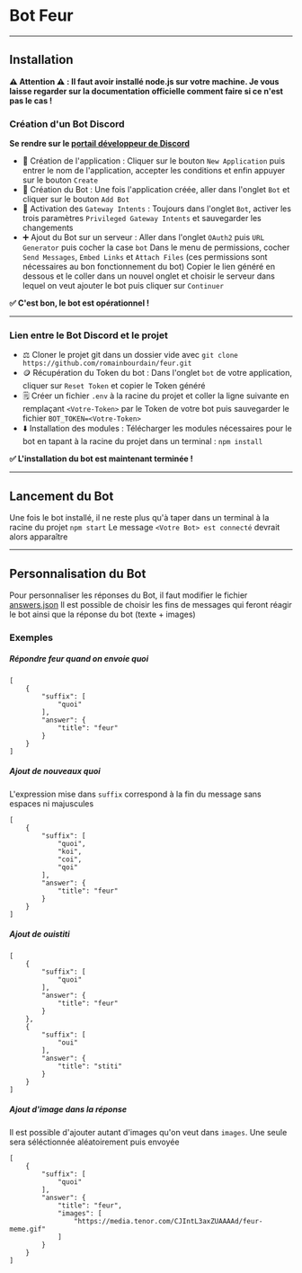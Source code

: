 # Bot Feur

---

## Installation

**⚠️ Attention ⚠️ : Il faut avoir installé node.js sur votre machine. Je vous laisse regarder sur la documentation officielle comment faire si ce n'est pas le cas !**

### Création d'un Bot Discord

**Se rendre sur le [portail développeur de Discord](https://discord.com/developers/applications)**

- 📶 Création de l'application : Cliquer sur le bouton `New Application` puis entrer le nom de l'application, accepter les conditions et enfin appuyer sur le bouton `Create`
- 🤖 Création du Bot : Une fois l'application créée, aller dans l'onglet `Bot` et cliquer sur le bouton `Add Bot`
- 📜 Activation des `Gateway Intents` : Toujours dans l'onglet `Bot`, activer les trois paramètres `Privileged Gateway Intents` et sauvegarder les changements
- ➕ Ajout du Bot sur un serveur : Aller dans l'onglet `OAuth2` puis `URL Generator` puis cocher la case `bot`
  Dans le menu de permissions, cocher `Send Messages`, `Embed Links` et `Attach Files` (ces permissions sont nécessaires au bon fonctionnement du bot)
  Copier le lien généré en dessous et le coller dans un nouvel onglet et choisir le serveur dans lequel on veut ajouter le bot puis cliquer sur `Continuer`

**✅ C'est bon, le bot est opérationnel !**

---

### Lien entre le Bot Discord et le projet

- ⚖️ Cloner le projet git dans un dossier vide avec
  `git clone https://github.com/romainbourdain/feur.git`
- 🪙 Récupération du Token du bot : Dans l'onglet `bot` de votre application, cliquer sur `Reset Token` et copier le Token généré
- 🗒️ Créer un fichier `.env` à la racine du projet et coller la ligne suivante en remplaçant `<Votre-Token>` par le Token de votre bot puis sauvegarder le fichier
  `BOT_TOKEN=<Votre-Token>`
- ⬇️ Installation des modules : Télécharger les modules nécessaires pour le bot en tapant à la racine du projet dans un terminal :
  `npm install`

**✅ L'installation du bot est maintenant terminée !**

---

## Lancement du Bot

Une fois le bot installé, il ne reste plus qu'à taper dans un terminal à la racine du projet `npm start`
Le message `<Votre Bot> est connecté` devrait alors apparaître

---

## Personnalisation du Bot

Pour personnaliser les réponses du Bot, il faut modifier le fichier [answers.json](./answers.json)
Il est possible de choisir les fins de messages qui feront réagir le bot ainsi que la réponse du bot (texte + images)

### Exemples

##### Répondre feur quand on envoie quoi

```
[
    {
        "suffix": [
            "quoi"
        ],
        "answer": {
            "title": "feur"
        }
    }
]
```

##### Ajout de nouveaux quoi

L'expression mise dans `suffix` correspond à la fin du message sans espaces ni majuscules

```
[
    {
        "suffix": [
            "quoi",
            "koi",
            "coi",
            "qoi"
        ],
        "answer": {
            "title": "feur"
        }
    }
]
```

##### Ajout de ouistiti

```
[
    {
        "suffix": [
            "quoi"
        ],
        "answer": {
            "title": "feur"
        }
    },
    {
        "suffix": [
            "oui"
        ],
        "answer": {
            "title": "stiti"
        }
    }
]
```

##### Ajout d'image dans la réponse

Il est possible d'ajouter autant d'images qu'on veut dans `images`. Une seule sera séléctionnée aléatoirement puis envoyée

```
[
    {
        "suffix": [
            "quoi"
        ],
        "answer": {
            "title": "feur",
            "images": [
                "https://media.tenor.com/CJIntL3axZUAAAAd/feur-meme.gif"
            ]
        }
    }
]
```
